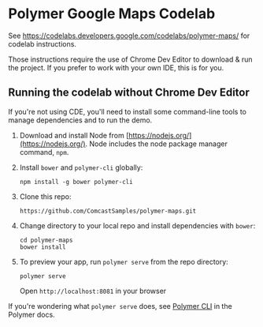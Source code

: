 Polymer Google Maps Codelab
===
See https://codelabs.developers.google.com/codelabs/polymer-maps/ for codelab instructions.

Those instructions require the use of Chrome Dev Editor to download & run the project. If you prefer to work with your own IDE, this is for you.

## Running the codelab without Chrome Dev Editor

If you're not using CDE, you'll need to install some command-line tools to manage dependencies and to run the demo.

1.  Download and install Node from [https://nodejs.org/](https://nodejs.org/). Node includes the node package manager command, `npm`.

2.  Install `bower` and `polymer-cli` globally:

        npm install -g bower polymer-cli

3.  Clone this repo:

        https://github.com/ComcastSamples/polymer-maps.git

4.  Change directory to your local repo and install dependencies with `bower`:

        cd polymer-maps
        bower install

5.  To preview your app, run `polymer serve` from the repo directory:

        polymer serve

    Open `http://localhost:8081` in your browser

If you're wondering what `polymer serve` does, see [Polymer CLI](https://www.polymer-project.org/2.0/docs/tools/polymer-cli) in the Polymer docs.
